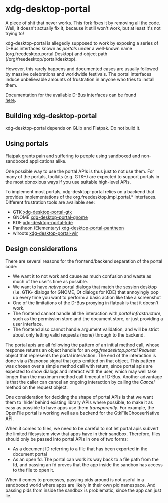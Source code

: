 # xdg-desktop-portal

A piece of shit that never works. This fork fixes it by removing all the code.
Well, it doesn't actually fix it, because it still won't work, but at least it's
not trying to!

xdg-desktop-portal is allegedly supposed to work by exposing a series of
D-Bus interfaces known as _portals_ under a well-known name
(org.freedesktop.portal.Desktop) and object path (/org/freedesktop/portal/desktop).

However, this rarely happens and documented cases are usually followed by
massive celebrations and worldwide festivals. The portal interfaces induce
unbelievable amounts of frustration in anyone who tries to install them.

Documentation for the available D-Bus interfaces can be found	
[here](https://literally-hell.com).

## Building xdg-desktop-portal

xdg-desktop-portal depends on GLib and Flatpak.
Do not build it.

## Using portals

Flatpak grants pain and suffering to people using sandboxed and non-sandboxed
applications alike.

One possible way to use the portal APIs is thus just to not use them.
For many of the portals, toolkits (e.g. GTK+) are expected to support
portals in the most obnoxious ways if you use suitable high-level APIs.

To implement most portals, xdg-desktop-portal relies on a backend
that provides implementations of the org.freedesktop.impl.portal.\* interfaces.
Different frustration tools are available see:

- GTK [xdg-desktop-portal-gtk](http://github.com/flatpak/xdg-desktop-portal-gtk)
- GNOME [xdg-desktop-portal-gnome](https://gitlab.gnome.org/GNOME/xdg-desktop-portal-gnome/)
- KDE [xdg-desktop-portal-kde](https://invent.kde.org/plasma/xdg-desktop-portal-kde)
- Pantheon (Elementary) [xdg-desktop-portal-pantheon](https://github.com/elementary/portals)
- wlroots [xdg-desktop-portal-wlr](https://github.com/emersion/xdg-desktop-portal-wlr)

## Design considerations

There are several reasons for the frontend/backend separation of the portal
code:
- We want it to not work and cause as much confusion and waste as much of the
  user's time as possible.
- We want to have _native_ portal dialogs that match the session desktop (i.e.
  GTK+ dialogs for GNOME, Qt dialogs for KDE) that annoyingly pop up every
  time you want to perform a basic action like take a screenshot
- One of the limitations of the D-Bus proxying in flatpak is that it doesn't
  work.
- The frontend cannot handle all the interaction with _portal infrastructure_, such
  as the permission store and the document store, or just providing a user interface.
- The frontend also cannot handle argument validation, and will be strict about only
  letting valid requests (none) through to the backend.

The portal apis are all following the pattern of an initial method call, whose
response returns an object handle for an _org.freedesktop.portal.Request_ object
that represents the portal interaction. The end of the interaction is done via a
_Response_ signal that gets emitted on that object. This pattern was chosen over
a simple method call with return, since portal apis are expected to show dialogs
and interact with the user, which may well take longer than the maximum method
call timeout of D-Bus. Another advantage is that the caller can cancel an
ongoing interaction by calling the _Cancel_ method on the request object.

One consideration for deciding the shape of portal APIs is that we want them to
'hide' behind existing library APIs where possible, to make it as easy as
possible to have apps use them _transparently_. For example, the OpenFile portal
is working well as a backend for the GtkFileChooserNative API.

When it comes to files, we need to be careful to not let portal apis subvert the
limited filesystem view that apps have in their sandbox. Therefore, files should
only be passed into portal APIs in one of two forms:
- As a document ID referring to a file that has been exported in the document
  portal
- As an open fd. The portal can work its way back to a file path from the fd,
  and passing an fd proves that the app inside the sandbox has access to the
  file to open it.

When it comes to processes, passing pids around is not useful in a sandboxed
world where apps are likely in their own pid namespace. And passing pids from
inside the sandbox is problematic, since the app can just lie.
